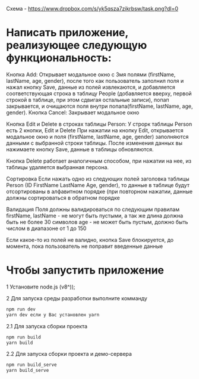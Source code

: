 Схема - https://www.dropbox.com/s/yk5qsza7zikrbsw/task.png?dl=0

# Написать приложение, реализующее следующую функциональность:

Кнопка Add:
Открывает модальное окно с 3мя полями (firstName, lastName, age, gender), после того как пользователь заполнил поля и нажал кнопку Save, данные из полей извлекаются, и добавляется соответствующая строка в таблицу People (добавляется вверху, первой строкой в таблице, при этом сдвигая остальные записи), попап закрывается, и очищаются поля внутри попапа(firstName, lastName, age, gender).
Кнопка Cancel:
Закрывает модальное окно

Кнопка Edit и Delete в строках таблицы Person:
У строрк таблицы Person есть 2 кнопки, Edit и Delete
При нажатии на кнопку Edit, открывается модальное окно и поля (firstName, lastName, age, gender) заполняются данными с выбранной строки таблицы. После изменения данных вы нажимаете кнопку Save, данные в таблицы обновляются.

Кнопка Delete работает аналогичным способом, при нажатии на нее, из таблицы удаляется выбранная персона.

Сортировка
Если нажать одно из следующих полей заголовка таблицы Person (ID FirstName LastName Age, gender), то данные в таблице будут отсортированы в алфавитном порядке (при повторном нажатии, данные должны сортироваться в обратном порядке

Валидация
Поля должны валидироваться по следующим правилам
	firstName, lastName - не могут быть пустыми, а так же длина должна быть не более 30 символов
  age - не может быть пустым, должно быть числом в диапазоне от 1 до 150
  
Если какое-то из полей не валидно, кнопка Save блокируется, до момента, пока пользователь не поправит введенные данные

# Чтобы запустить приложение
1 Установите node.js (v8^));

2 Для запуска среды разработки выполните комманду
``` bash
npm run dev
yarn dev если у Вас установлен yarn
```

2.1 Для запуска сборки проекта
``` bash
npm run build
yarn build 
```
2.2 Для запуска сборки проекта и демо-сервера
``` bash
npm run build_serve
yarn build_serve 
```

